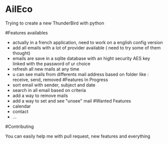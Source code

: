 # AilEco


Trying to create a new ThunderBird with python

#Features availables
  - actually in a french application, need to work on a english config version 
  - add all emails with a lot of provider available ( need to try some of them thought)
  - emails are save in a sqlite database with an hight security AES key linked with the password of ur choice
  - refresh all new mails at any time
  - u can see mails from differents mail address based on folder like : receive, send, removed
#Features In Progress
  - sort email with sender, subject and date
  - search in all email based on criteria
  - add a way to remove mails
  - add a way to set and see "unsee" mail
#Wanted Features
  - calendar
  - contact
  - ...

#Contributing

You can easily help me with pull request, new features and everything
